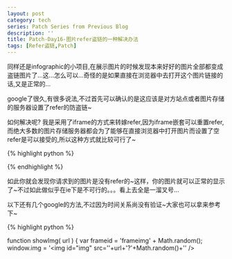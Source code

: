 ```yaml
---
layout: post
category: tech
series: Patch Series from Previous Blog
description: ''
title: Patch-Day16-图片refer盗链的一种解决办法
tags: [Refer盗链,Patch]
---
```


同样还是infographic的小项目,在展示图片的时候发现本来好好的图片全部都变成盗链图片了...这...怎么可以...奇怪的是如果直接在浏览器中去打开这个图片链接的话,又是正常的...

google了很久,有很多说法,不过首先可以确认的是这应该是对方站点或者图片存储的服务器设置了refer的防盗链~

如何解决呢? 我是采用了iframe的方式来转嫁refer,因为iframe嵌套可以重置refer,而绝大多数的图片存储服务器都会为了能够在直接浏览器中打开图片而设置了空refer是可以接受的,所以这种方式就比较可行了~

{% highlight python %}

<script> 
	window.sc="<img style='max-height:1000px;width:auto;' src='{{ j }}'>";
</script>
<iframe style="border:0px;overflow:hidden;width:4;height:8;display:none;" src="javascript:parent.sc"></iframe>

{% endhighlight %}

如此你就会发现你请求到的图片是没有refer的~这样，你的图片就可以正常的显示了~不过如此做似乎在ie下是不可行的。。。看上去全是一溜叉号...

以下还有几个google的方法,不过因为时间关系尚没有验证~大家也可以拿来参考下~

{% highlight python %}

function showImg( url ) {
        var frameid = 'frameimg' + Math.random();
        window.img = '<img id="img" src=\''+url+'?'+Math.random()+'\' /><script>window.onload = function() { parent.document.getElementById(\''+frameid+'\').height = document.getElementById(\'img\').height+\'px\'; }<'+'/script>';
        document.write('<iframe id="'+frameid+'" src="javascript:parent.img;" frameBorder="0" scrolling="no" width="100%"></iframe>');
}
<!-- 调用方法:-->
showImg('图片地址');

{% endhighlight %}


目前来说,基本算是解决了盗链的问题~在webkit下~因为本工具是比较私人化使用的,所以也就没打算再怎么细化了~能使唤就行~
有兴趣的童鞋可以用chrome访问:http://zzgary.info/djangoblog/dailyinfo/ (随机推荐)
或者: http://zzgary.info/djangoblog/dailyinfo/search/ (搜索)

祝好~晚安~
